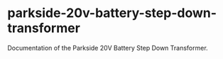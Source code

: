 # parkside-20v-battery-step-down-transformer
 Documentation of the Parkside 20V Battery Step Down Transformer.
